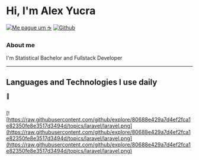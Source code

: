 # Hi, I'm Alex Yucra
[![Me pague um ☕ ](https://img.shields.io/badge/Buy%20me%20a%20%E2%98%95%20-%20Patreon%20-yellowgreen)](https://paypal.me/ciberninjas "Paga um café para nos")
[![Github](https://img.shields.io/badge/creator-alexyucra-red)](https://github.com/diggleweb)

### About me

I'm Statistical Bachelor and Fullstack Developer


___
## Languages and Technologies I use daily

📃
## 
[![https://raw.githubusercontent.com/github/explore/80688e429a7d4ef2fca1e82350fe8e3517d3494d/topics/laravel/laravel.png](https://raw.githubusercontent.com/github/explore/80688e429a7d4ef2fca1e82350fe8e3517d3494d/topics/laravel/laravel.png](https://raw.githubusercontent.com/github/explore/80688e429a7d4ef2fca1e82350fe8e3517d3494d/topics/laravel/laravel.png)


<!--
**diggleweb/diggleweb** is a ✨ _special_ ✨ repository because its `README.md` (this file) appears on your GitHub profile.

Here are some ideas to get you started:

- 🔭 I’m currently working on ...
- 🌱 I’m currently learning ...
- 👯 I’m looking to collaborate on ...
- 🤔 I’m looking for help with ...
- 💬 Ask me about ...
- 📫 How to reach me: ...
- 😄 Pronouns: ...
- ⚡ Fun fact: ...
-->
